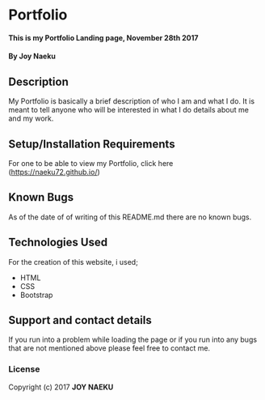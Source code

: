 # Portfolio
#### This is my Portfolio Landing page, November 28th 2017
#### By **Joy Naeku**
## Description
My Portfolio is basically a brief description of who I am and what I do. It is meant to tell anyone who will be interested in what I do details about me and my work.
## Setup/Installation Requirements
For one to be able to view my Portfolio, click here (https://naeku72.github.io/)
## Known Bugs
As of the date of of writing of this README.md there are no known bugs.
## Technologies Used
For the creation of this website, i used;
* HTML
* CSS
* Bootstrap
## Support and contact details
If you run into a problem while loading the page or if you run into any bugs that are not mentioned above please feel free to contact me.
### License
Copyright (c) 2017 **JOY NAEKU**
